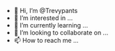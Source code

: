 - 👋 Hi, I’m @Trevypants
- 👀 I’m interested in ...
- 🌱 I’m currently learning ...
- 💞️ I’m looking to collaborate on ...
- 📫 How to reach me ...

<!---
Trevypants/Trevypants is a ✨ special ✨ repository because its `README.md` (this file) appears on your GitHub profile.
You can click the Preview link to take a look at your changes.
--->
